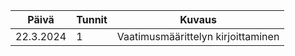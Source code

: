 
| Päivä         | Tunnit        | Kuvaus      |
| ------------- | ------------- | ------------
| 22.3.2024     | 1             | Vaatimusmäärittelyn kirjoittaminen |
